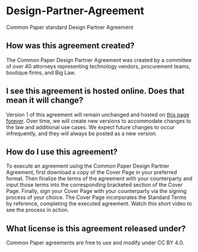 # Design-Partner-Agreement
Common Paper standard Design Partner Agreement

## How was this agreement created?
The Common Paper Design Partner Agreement was created by a committee of over 40 attorneys representing technology vendors, procurement teams, boutique firms, and Big Law.

## I see this agreement is hosted online. Does that mean it will change?
Version 1 of this agreement will remain unchanged and hosted on <a href="https://commonpaper.com/standards/design-partner-agreement/1.0">this page forever</a>. Over time, we will create new versions to accommodate changes to the law and additional use cases. We expect future changes to occur infrequently, and they will always be posted as a new version.

## How do I use this agreement?
To execute an agreement using the Common Paper Design Partner Agreement, first download a copy of the Cover Page in your preferred format. Then finalize the terms of the agreement with your counterparty and input those terms into the corresponding bracketed section of the Cover Page. Finally, sign your Cover Page with your counterparty via the signing process of your choice. The Cover Page incorporates the Standard Terms by reference, completing the executed agreement. Watch this short video to see the process in action.

## What license is this agreement released under?
Common Paper agreements are free to use and modify under CC BY 4.0.
